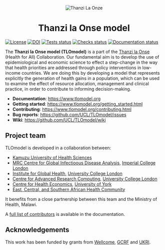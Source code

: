 <div style="text-align: center" align="center">
<img src="docs/thanzi-la-onse.png" alt="Thanzi La Onze" />
<br />
<h1>Thanzi la Onse model</h1>
</div>

[![License][license-badge]](./LICENSE.txt)
[![DOI][doi-badge]][doi-link]
[![Tests status][tests-badge]][tests-link]
[![Checks status][checks-badge]][checks-link]
[![Documentation status][documentation-badge]][documentation-link]

The __Thanzi la Onse model (TLOmodel)__ is a part of the [Thanzi la Onse][thanzi-link]
(Health for All) Collaboration. Our fundamental aim is to develop the use of epidemiological and economic science to effect a step-change in the way that health priorities are addressed through policy interventions in low-income countries. We are doing this by developing a model that represents explicitly the generation of health gains in a population, which can be used to examine the effect of resource allocation, management and clinical practice, in order to contribute to informing decision-making.

- __Documentation__: <https://www.tlomodel.org>
- __Getting started__: <https://www.tlomodel.org/getting_started.html>
- __Contributing__: <https://www.tlomodel.org/contributing.html>
- __Bug reports__: <https://github.com/UCL/TLOmodel/issues>
- __Wiki__: <https://github.com/UCL/TLOmodel/wiki>

## Project team

TLOmodel is developed in a collaboration between:

- [Kamuzu University of Health Sciences][kuhes-link]
- [MRC Centre for Global Infectioous Disease Analysis][mrc-gida-link], [Imperial College London][imperial-link]
- [Institute for Global Health][igh-link], [University College London][ucl-link]
- [Centre for Advanced Research Computing][arc-link], [University College London][ucl-link]
- [Centre for Health Economics][che-link], [University of York][york-link]
- [East, Central, and Southern African Health Community][ecsa-hc-link]

It benefits from a close partnership between this team and the Ministry of Health, Malawi.

A [full list of contributors][contributors-link] is available 
in the documentation.

## Acknowledgements

This work has been funded by grants from [Wellcome](https://wellcome.org/),
[GCRF](https://www.newton-gcrf.org/) and [UKRI](https://www.ukri.org/).
 
[tests-badge]: https://github.com/UCL/TLOmodel/actions/workflows/tests.yml/badge.svg
[tests-link]: https://github.com/UCL/TLOmodel/actions/workflows/tests.yml
[checks-badge]: https://github.com/UCL/TLOmodel/actions/workflows/checks.yml/badge.svg
[checks-link]: https://github.com/UCL/TLOmodel/actions/workflows/checks.yml
[documentation-badge]: https://github.com/UCL/TLOmodel/actions/workflows/docs.yml/badge.svg
[documentation-link]: https://github.com/UCL/TLOmodel/actions/workflows/docs.yml
[license-badge]: https://img.shields.io/badge/License-MIT-blue.svg
[doi-badge]: https://zenodo.org/badge/DOI/10.5281/zenodo.10144015.svg
[doi-link]: https://doi.org/10.5281/zenodo.10144015
[thanzi-link]: https://thanzi.org
[kuhes-link]: https://www.kuhes.ac.mw/
[imperial-link]: https://www.imperial.ac.uk
[mrc-gida-link]: https://www.imperial.ac.uk/mrc-global-infectious-disease-analysis
[ucl-link]: https://www.ucl.ac.uk
[igh-link]: https://www.ucl.ac.uk/global-health/
[arc-link]: https://www.ucl.ac.uk/arc
[york-link]: https://www.york.ac.uk/
[che-link]: https://www.york.ac.uk/che/
[ecsa-hc-link]: https://ecsahc.org/
[contributors-link]: https://www.tlomodel.org/contributors.html
